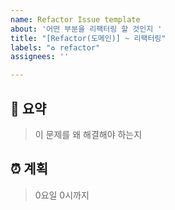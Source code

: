 ```yaml
---
name: Refactor Issue template
about: '어떤 부분을 리팩터링 할 것인지 '
title: "[Refactor(도메인)] ~ 리팩터링"
labels: "♻️ refactor"
assignees: ''

---
```


## 📝 요약

> 이 문제를 왜 해결해야 하는지

## ⏰ 계획

> 0요일 0시까지
